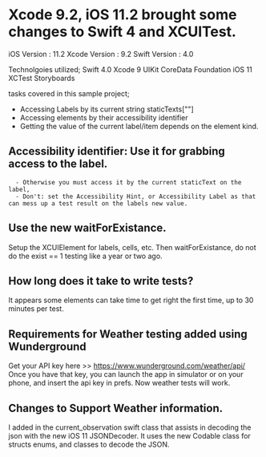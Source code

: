 
# Xcode 9.2, iOS 11.2 brought some changes to Swift 4 and XCUITest.

iOS Version : 11.2
Xcode Version : 9.2
Swift Version : 4.0

Technolgoies utilized;
    Swift 4.0
    Xcode 9
    UIKit
    CoreData
    Foundation
    iOS 11
    XCTest
    Storyboards
    
tasks covered in this sample project;
- Accessing Labels by its current string staticTexts[""]
- Accessing elements by their accessibility identifier
- Getting the value of the current label/item depends on the element kind.

## Accessibility identifier: Use it for grabbing access to the label.
      - Otherwise you must access it by the current staticText on the label,
      - Don't: set the Accessibility Hint, or Accessibility Label as that can mess up a test result on the labels new value.
       
## Use the new waitForExistance.
Setup the XCUIElement for labels, cells, etc. Then waitForExistance, do not do the exist == 1 testing like a year or two ago.
    
## How long does it take to write tests?
It appears some elements can take time to get right the first time, up to 30 minutes per test.


## Requirements for Weather testing added using Wunderground
Get your API key here >> https://www.wunderground.com/weather/api/
Once you have that key, you can launch the app in simulator or on your phone, and insert the api key in prefs.
Now weather tests will work.

## Changes to Support Weather information.
 I added in the current_observation swift class that assists in decoding the json with the new iOS 11 JSONDecoder.  It uses the new Codable class
   for structs enums, and classes to decode the JSON.
   
